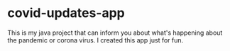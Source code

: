 # covid-updates-app
This is my java project that can inform you about what's happening about the pandemic or corona virus. 
I created this app just for fun. 
